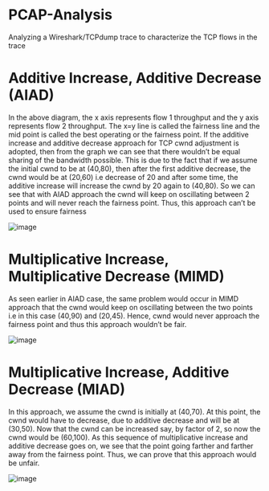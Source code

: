 # PCAP-Analysis
Analyzing a Wireshark/TCPdump trace to characterize the TCP flows in the trace


# Additive Increase, Additive Decrease (AIAD)
 

In the above diagram, the x axis represents flow 1 throughput and the y axis represents flow 2 throughput. The x=y line is called the fairness line and the mid point is called the best operating or the fairness point. If the additive increase and additive decrease approach for TCP cwnd adjustment is adopted, then from the graph we can see that there wouldn’t be equal sharing of the bandwidth possible. This is due to the fact that if we assume the initial cwnd to be at (40,80), then after the first additive decrease, the cwnd would be at (20,60) i.e decrease of 20 and after some time, the additive increase will increase the cwnd by 20 again to (40,80). So we can see that with AIAD approach the cwnd will keep on oscillating between 2 points and will never reach the fairness point. Thus, this approach can’t be used to ensure fairness


![image](https://user-images.githubusercontent.com/17272682/191856190-f592fccf-1f53-45ea-82f5-66767e765d45.png)


#	Multiplicative Increase, Multiplicative Decrease (MIMD)
 

As seen earlier in AIAD case, the same problem would occur in MIMD approach that the cwnd would keep on oscillating between the two points i.e in this case (40,90) and (20,45). Hence, cwnd would never approach the fairness point and thus this approach wouldn’t be fair.

![image](https://user-images.githubusercontent.com/17272682/191856284-cc2acbbc-525d-43f0-8d58-ab1428fa5823.png)


# Multiplicative Increase, Additive Decrease (MIAD)

In this approach, we assume the cwnd is initially at (40,70). At this point, the cwnd would have to decrease, due to additive decrease and will be at (30,50). Now that the cwnd can be increased say, by factor of 2, so now the cwnd would be (60,100). As this sequence of multiplicative increase and additive decrease goes on, we see that the point going farther and farther away from the fairness point. Thus, we can prove that this approach would be unfair. 

![image](https://user-images.githubusercontent.com/17272682/191856319-0fda993e-892a-469e-84f3-1cc6934ed960.png)


